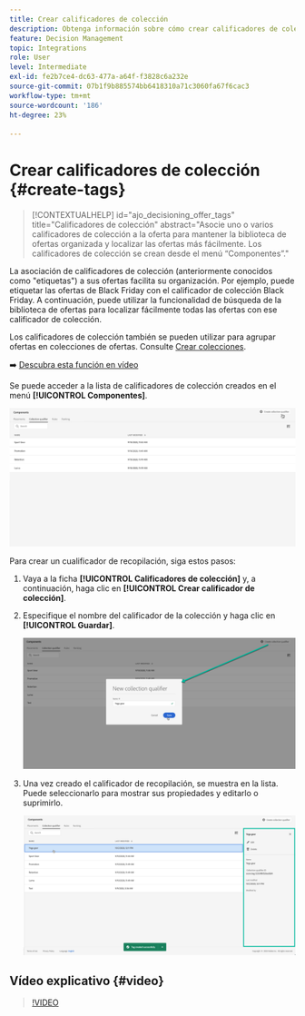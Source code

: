 ```yaml
---
title: Crear calificadores de colección
description: Obtenga información sobre cómo crear calificadores de colección para sus ofertas
feature: Decision Management
topic: Integrations
role: User
level: Intermediate
exl-id: fe2b7ce4-dc63-477a-a64f-f3828c6a232e
source-git-commit: 07b1f9b885574bb6418310a71c3060fa67f6cac3
workflow-type: tm+mt
source-wordcount: '186'
ht-degree: 23%

---
```


# Crear calificadores de colección {#create-tags}

>[!CONTEXTUALHELP]
>id="ajo_decisioning_offer_tags"
>title="Calificadores de colección"
>abstract="Asocie uno o varios calificadores de colección a la oferta para mantener la biblioteca de ofertas organizada y localizar las ofertas más fácilmente. Los calificadores de colección se crean desde el menú “Componentes”."

La asociación de calificadores de colección (anteriormente conocidos como &quot;etiquetas&quot;) a sus ofertas facilita su organización. Por ejemplo, puede etiquetar las ofertas de Black Friday con el calificador de colección Black Friday. A continuación, puede utilizar la funcionalidad de búsqueda de la biblioteca de ofertas para localizar fácilmente todas las ofertas con ese calificador de colección.

Los calificadores de colección también se pueden utilizar para agrupar ofertas en colecciones de ofertas. Consulte [Crear colecciones](../offer-library/creating-collections.md).

➡️ [Descubra esta función en vídeo](#video)

Se puede acceder a la lista de calificadores de colección creados en el menú **[!UICONTROL Componentes]**.

![](../assets/tags_list.png)

Para crear un cualificador de recopilación, siga estos pasos:

1. Vaya a la ficha **[!UICONTROL Calificadores de colección]** y, a continuación, haga clic en **[!UICONTROL Crear calificador de colección]**.

1. Especifique el nombre del calificador de la colección y haga clic en **[!UICONTROL Guardar]**.

   ![](../assets/tags_create.png)

1. Una vez creado el calificador de recopilación, se muestra en la lista. Puede seleccionarlo para mostrar sus propiedades y editarlo o suprimirlo.

   ![](../assets/tags_created.png)

## Vídeo explicativo {#video}

>[!VIDEO](https://video.tv.adobe.com/v/341364?quality=12&captions=spa)
